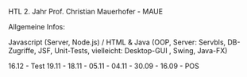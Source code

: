 HTL 2. Jahr
Prof. Christian Mauerhofer - MAUE

Allgemeine Infos:

Javascript (Server, Node.js) / HTML & Java (OOP, Server: Servbls, DB-Zugriffe, JSF, Unit-Tests, vielleicht: Desktop-GUI , Swing, Java-FX)

16.12 - Test
19.11 - 
18.11 - 
05.11 - 
04.11 - 
30.09 - 
16.09 - POS